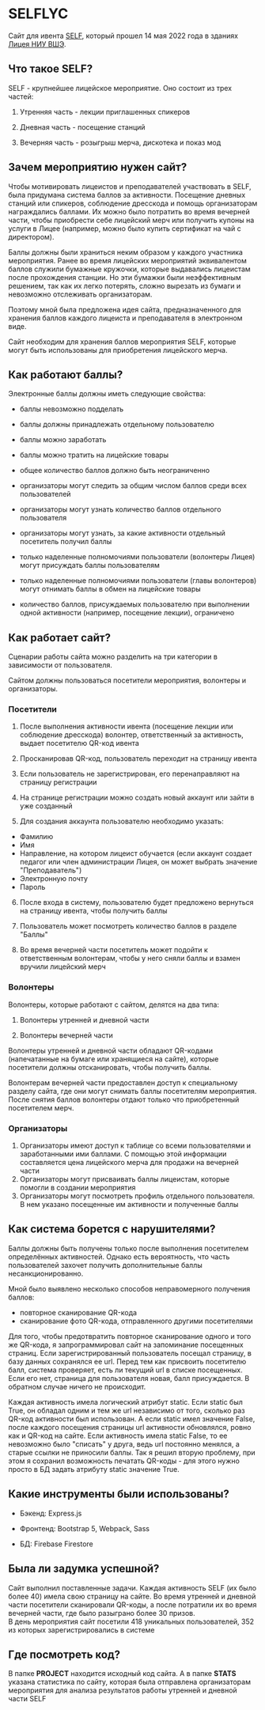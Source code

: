 # SELFLYC

Сайт для ивента [SELF](https://vk.com/lycself), который прошел 14 мая 2022 года в зданиях [Лицея НИУ ВШЭ](https://school.hse.ru/).

## Что такое SELF?

SELF - крупнейшее лицейское мероприятие. Оно состоит из трех частей:

1. Утренняя часть - лекции приглашенных спикеров

2. Дневная часть - посещение станций

3. Вечерняя часть - розыгрыш мерча, дискотека и показ мод

## Зачем мероприятию нужен сайт?

Чтобы мотивировать лицеистов и преподавателей участвовать в SELF, была придумана система баллов за активности. Посещение дневных станций или спикеров, соблюдение дресскода и помощь организаторам награждались баллами. Их можно было потратить во время вечерней части, чтобы приобрести себе лицейский мерч или получить купоны на услуги в Лицее (например, можно было купить сертификат на чай с директором).

Баллы должны были храниться неким образом у каждого участника мероприятия. Ранее во время лицейских мероприятий эквивалентом баллов служили бумажные кружочки, которые выдавались лицеистам после прохождения станции. Но эти бумажки были неэффективным решением, так как их легко потерять, сложно вырезать из бумаги и невозможно отслеживать организаторам.

Поэтому мной была предложена идея сайта, предназначенного для хранения баллов каждого лицеиста и преподавателя в электронном виде.

Сайт необходим для хранения баллов мероприятия SELF, которые могут быть использованы для приобретения лицейского мерча.

## Как работают баллы?

Электронные баллы должны иметь следующие свойства:

- баллы невозможно подделать

- баллы должны принадлежать отдельному пользователю

- баллы можно заработать

- баллы можно тратить на лицейские товары

- общее количество баллов должно быть неограниченно

- организаторы могут следить за общим числом баллов среди всех пользователей

- организаторы могут узнать количество баллов отдельного пользователя
- организаторы могут узнать, за какие активности отдельный посетитель получил баллы

- только наделенные полномочиями пользователи (волонтеры Лицея) могут присуждать баллы пользователям

- только наделенные полномочиями пользователи (главы волонтеров) могут отнимать баллы в обмен на лицейские товары

- количество баллов, присуждаемых пользователю при выполнении одной активности (например, посещение лекции), ограничено

## Как работает сайт?

Сценарии работы сайта можно разделить на три категории в зависимости от пользователя.

Сайтом должны пользоваться посетители мероприятия, волонтеры и организаторы.

### Посетители

1. После выполнения активности ивента (посещение лекции или соблюдение дресскода) волонтер, ответственный за активность, выдает посетителю QR-код ивента

2. Просканировав QR-код, пользователь переходит на страницу ивента

3. Если пользователь не зарегистрирован, его перенаправляют на страницу регистрации

4. На странице регистрации можно создать новый аккаунт или зайти в уже созданный

5. Для создания аккаунта пользователю необходимо указать:

- Фамилию
- Имя
- Направление, на котором лицеист обучается (если аккаунт создает педагог или член администрации Лицея, он может выбрать значение "Преподаватель")
- Электронную почту
- Пароль

6. После входа в систему, пользователю будет предложено вернуться на страницу ивента, чтобы получить баллы

7. Пользователь может посмотреть количество баллов в разделе "Баллы"

8. Во время вечерней части посетитель может подойти к ответственным волонтерам, чтобы у него сняли баллы и взамен вручили лицейский мерч

### Волонтеры

Волонтеры, которые работают с сайтом, делятся на два типа:

1. Волонтеры утренней и дневной части

2. Волонтеры вечерней части

Волонтеры утренней и дневной части обладают QR-кодами (напечатанные на бумаге или хранящиеся на сайте), которые посетители должны отсканировать, чтобы получить баллы.

Волонтерам вечерней части предоставлен доступ к специальному разделу сайта, где они могут снимать баллы посетителям мероприятия. После снятия баллов волонтеры отдают только что приобретенный посетителем мерч.

### Организаторы

1. Организаторы имеют доступ к таблице со всеми пользователями и заработанными ими баллами. С помощью этой информации составляется цена лицейского мерча для продажи на вечерней части
2. Организаторы могут присваивать баллы лицеистам, которые помогли в создании мероприятия
3. Организаторы могут посмотреть профиль отдельного пользователя. В нем указано посещенные им активности и полученные баллы

## Как система борется с нарушителями?

Баллы должны быть получены только после выполнения посетителем определённых активностей. Однако есть вероятность, что часть пользователей захочет получить дополнительные баллы несанкционированно.

Мной было выявлено несколько способов неправомерного получения баллов:

- повторное сканирование QR-кода
- сканирование фото QR-кода, отправленного другими посетителями

Для того, чтобы предотвратить повторное сканирование одного и того же QR-кода, я запрограммировал сайт на запоминание посещенных страниц. Если зарегистрированный пользователь посещал страницу, в базу данных сохранялся ее url. Перед тем как присвоить посетителю балл, система проверяет, есть ли текущий url в списке посещенных. Если его нет, страница для пользователя новая, балл присуждается. В обратном случае ничего не происходит.

Каждая активность имела логический атрибут static. Если static был True, он обладал одним и тем же url независимо от того, сколько раз QR-код активности был использован. А если static имел значение False, после каждого посещения страницы url активности обновлялся, ровно как и QR-код на сайте. Если активность имела static False, то ее невозможно было "списать" у друга, ведь url постоянно менялся, а старые ссылки не приносили баллы. Так я решил вторую проблему, при этом я сохранил возможность печатать QR-коды - для этого нужно просто в БД задать атрибуту static значение True.

## Какие инструменты были использованы?

- Бэкенд: Express.js

- Фронтенд: Bootstrap 5, Webpack, Sass

- БД: Firebase Firestore

## Была ли задумка успешной?

Сайт выполнил поставленные задачи. Каждая активность SELF (их было более 40) имела свою страницу на сайте. Во время утренней и дневной части посетители сканировали QR-коды, а после потратили их во время вечерней части, где было разыграно более 30 призов.  
В день мероприятия сайт посетили 418 уникальных пользователей, 352 из которых зарегистрировались в системе

## Где посмотреть код?

В папке **PROJECT** находится исходный код сайта. А в папке **STATS** указана статистика по сайту, которая была отправлена организаторам мероприятия для анализа результатов работы утренней и дневной части SELF

